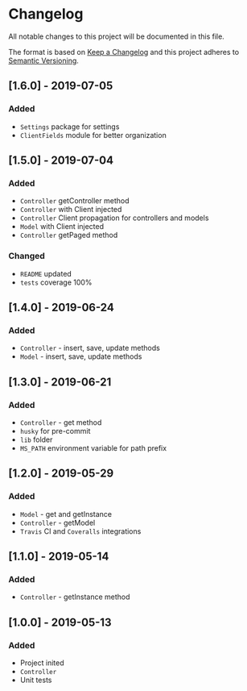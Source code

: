 # Changelog
All notable changes to this project will be documented in this file.

The format is based on [Keep a Changelog](http://keepachangelog.com/en/1.0.0/)
and this project adheres to [Semantic Versioning](http://semver.org/spec/v2.0.0.html).

## [1.6.0] - 2019-07-05
### Added
- `Settings` package for settings
- `ClientFields` module for better organization

## [1.5.0] - 2019-07-04
### Added
- `Controller` getController method
- `Controller` with Client injected
- `Controller` Client propagation for controllers and models
- `Model` with Client injected
- `Controller` getPaged method

### Changed
- `README` updated
- `tests` coverage 100%

## [1.4.0] - 2019-06-24
### Added
- `Controller` - insert, save, update methods
- `Model` - insert, save, update methods

## [1.3.0] - 2019-06-21
### Added
- `Controller` - get method
- `husky` for pre-commit
- `lib` folder
- `MS_PATH` environment variable for path prefix

## [1.2.0] - 2019-05-29
### Added
- `Model` - get and getInstance
- `Controller` - getModel
- `Travis` CI and `Coveralls` integrations

## [1.1.0] - 2019-05-14
### Added
- `Controller` - getInstance method

## [1.0.0] - 2019-05-13
### Added
- Project inited
- `Controller`
- Unit tests